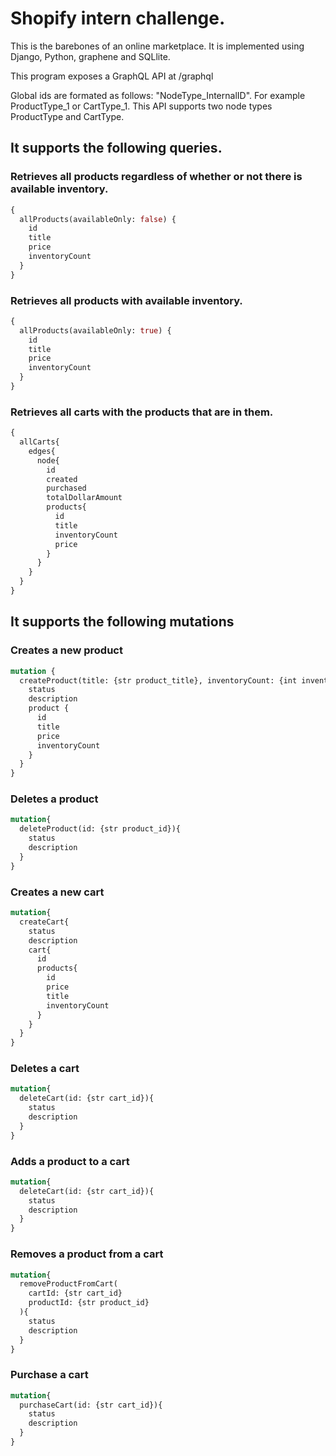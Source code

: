 # Shopify intern challenge.
This is the barebones of an online marketplace. It is implemented using Django, Python, graphene and SQLlite.

This program exposes a GraphQL API at /graphql

Global ids are formated as follows: "NodeType_InternalID". For example ProductType_1 or CartType_1.
This API supports two node types ProductType and CartType.

## It supports the following queries.

### Retrieves all products regardless of whether or not there is available inventory.
```graphql
{
  allProducts(availableOnly: false) {
    id
    title
    price
    inventoryCount
  }
}
```

### Retrieves all products with available inventory.
```graphql
{
  allProducts(availableOnly: true) {
    id
    title
    price
    inventoryCount
  }
}
```

### Retrieves all carts with the products that are in them.
```graphql
{
  allCarts{
    edges{
      node{
        id
        created
        purchased
        totalDollarAmount
        products{
          id
          title
          inventoryCount
          price     
        }
      }
    }
  }
}
```

## It supports the following mutations

### Creates a new product
```graphql
mutation {
  createProduct(title: {str product_title}, inventoryCount: {int inventory_count}, price: { float product_price }) {
    status
    description
    product {
      id
      title
      price
      inventoryCount
    }
  }
}
```

### Deletes a product
```graphql
mutation{
  deleteProduct(id: {str product_id}){
    status
    description
  } 
}
```

### Creates a new cart
```graphql
mutation{
  createCart{
    status
    description
    cart{
      id
      products{
        id
        price
        title
        inventoryCount
      }
    }
  }
}
```

### Deletes a cart
```graphql
mutation{
  deleteCart(id: {str cart_id}){
    status
    description
  }
}
```

### Adds a product to a cart
```graphql
mutation{
  deleteCart(id: {str cart_id}){
    status
    description
  }
}
```

### Removes a product from a cart
```graphql
mutation{
  removeProductFromCart(
    cartId: {str cart_id}
    productId: {str product_id}
  ){
    status
    description
  }
}
```

### Purchase a cart
```graphql
mutation{
  purchaseCart(id: {str cart_id}){
    status
    description
  }
}
```


















